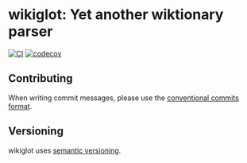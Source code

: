 # wikiglot: Yet another wiktionary parser

[![CI](https://github.com/jolars/wikiglot/actions/workflows/ci.yml/badge.svg)](https://github.com/jolars/wikiglot/actions/workflows/ci.yml)
[![codecov](https://codecov.io/gh/jolars/wikiglot/graph/badge.svg?token=7SXl0HF8QV)](https://codecov.io/gh/jolars/wikiglot)

## Contributing

When writing commit messages, please use the [conventional commits format](https://www.conventionalcommits.org/en/v1.0.0/).

## Versioning

wikiglot uses [semantic versioning](https://semver.org).
